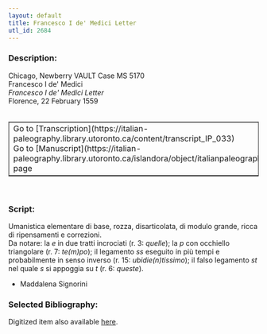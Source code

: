 ```yaml
---
layout: default
title: Francesco I de' Medici Letter
utl_id: 2684
---
```


### Description:

Chicago, Newberry VAULT Case MS 5170<br>
Francesco I de' Medici<br>
_Francesco I de' Medici Letter_<br>
Florence, 22 February 1559<br>
 <br>
<table border=""0.5"" cellpadding=""1"" cellspacing=""1"" style=""width: 200px; background-color:#F8F8F8;""><tbody><tr><td>Go to [Transcription](https://italian-paleography.library.utoronto.ca/content/transcript_IP_033)<br>
Go to [Manuscript](https://italian-paleography.library.utoronto.ca/islandora/object/italianpaleography%3AIP_033) page</td></tr></tbody></table> <br>


### Script:

Umanistica elementare di base, rozza, disarticolata, di modulo grande, ricca di ripensamenti e correzioni.<br>
Da notare: la _e_ in due tratti incrociati (r. 3: _quelle_); la _p_ con occhiello triangolare (r. 7: _te(m)po_); il legamento _ss_ eseguito in più tempi e probabilmente in senso inverso (r. 15: _ubidie(n)tissimo_); il falso legamento _st_ nel quale _s_ si appoggia su _t_ (r. 6: _queste_).<br>
- Maddalena Signorini<br>


### Selected Bibliography:

Digitized item also available [here](http://collections.carli.illinois.edu/cdm/ref/collection/nby_dig/id/21401).<br>
 <br>
